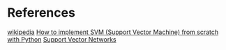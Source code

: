 # References

[wikipedia](https://en.wikipedia.org/wiki/Support_vector_machine)
[How to implement SVM (Support Vector Machine) from scratch with Python](https://www.youtube.com/watch?v=T9UcK-TxQGw)
[Support Vector Networks](https://link.springer.com/article/10.1007/BF00994018)
